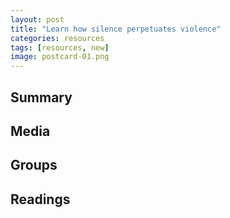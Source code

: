 ```yaml
---
layout: post
title: "Learn how silence perpetuates violence"
categories: resources
tags: [resources, new]
image: postcard-01.png
---
```

## Summary

## Media

## Groups

## Readings

&nbsp;